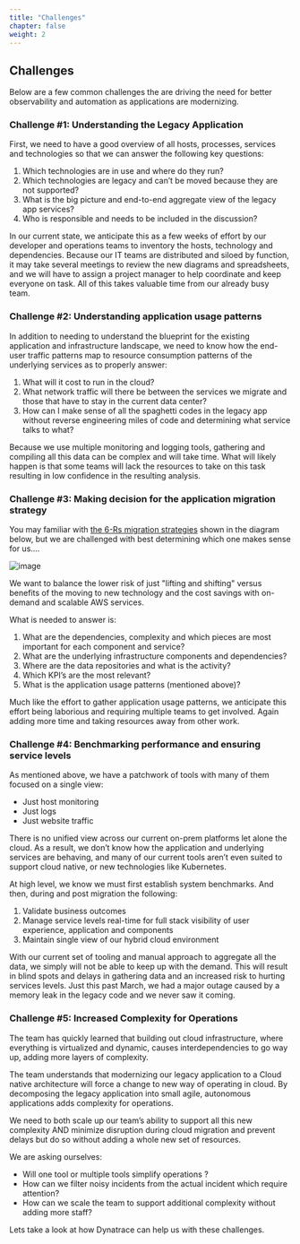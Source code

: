 ```yaml
---
title: "Challenges"
chapter: false
weight: 2
---
```

## Challenges

Below are a few common challenges the are driving the need for better observability and automation as applications are modernizing.

### Challenge #1: Understanding the Legacy Application

First, we need to have a good overview of all hosts, processes, services and technologies so that we can answer the following key questions:

1. Which technologies are in use and where do they run?
1. Which technologies are legacy and can’t be moved because they are not supported?
1. What is the big picture and end-to-end aggregate view of the legacy app services?
1. Who is responsible and needs to be included in the discussion?

In our current state, we anticipate this as a few weeks of effort by our developer and operations teams to inventory the hosts, technology and dependencies. Because our IT teams are distributed and siloed by function, it may take several meetings to review the new diagrams and spreadsheets, and we will have to assign a project manager to help coordinate and keep everyone on task. All of this takes valuable time from our already busy team.

### Challenge #2: Understanding application usage patterns

In addition to needing to understand the blueprint for the existing application and infrastructure landscape, we need to know how the end-user traffic patterns map to resource consumption patterns of the underlying services as to properly answer:

1. What will it cost to run in the cloud?
1. What network traffic will there be between the services we migrate and those that have to stay in the current data center?
1. How can I make sense of all the spaghetti codes in the legacy app without reverse engineering miles of code and determining what service talks to what?

Because we use multiple monitoring and logging tools, gathering and compiling all this data can be complex and will take time. What will likely happen is that some teams will lack the resources to take on this task resulting in low confidence in the resulting analysis.

### Challenge #3: Making decision for the application migration strategy 

You may familiar with <a href="https://docs.aws.amazon.com/whitepapers/latest/aws-migration-whitepaper/the-6-rs-6-application-migration-strategies.html" target="_blank">the 6-Rs migration strategies</a> shown in the diagram below, but we are challenged with best determining which one makes sense for us.…

![image](/images/aws-better-together_cloud-migration-strategies-new.png)

We want to balance the lower risk of just "lifting and shifting" versus benefits of the moving to new technology and the cost savings with on-demand and scalable AWS services.

What is needed to answer is:

1. What are the dependencies, complexity and which pieces are most important for each component and service?
1. What are the underlying infrastructure components and dependencies?
1. Where are the data repositories and what is the activity?
1. Which KPI’s are the most relevant?
1. What is the application usage patterns (mentioned above)?

Much like the effort to gather application usage patterns, we anticipate this effort being laborious and requiring multiple teams to get involved.  Again adding more time and taking resources away from other work.

### Challenge #4: Benchmarking performance and ensuring service levels

As mentioned above, we have a patchwork of tools with many of them focused on a single view:

* Just host monitoring
* Just logs
* Just website traffic

There is no unified view across our current on-prem platforms let alone the cloud. As a result, we don’t know how the application and underlying services are behaving, and many of our current tools aren’t even suited to support cloud native, or new technologies like Kubernetes.

At high level, we know we must first establish system benchmarks.  And then, during and post migration the following:

1. Validate business outcomes
1. Manage service levels real-time for full stack visibility of user experience, application and components
1. Maintain single view of our hybrid cloud environment

With our current set of tooling and manual approach to aggregate all the data, we simply will not be able to keep up with the demand.  This will result in blind spots and delays in gathering data and an increased risk to hurting services levels.  Just this past March, we had a major outage caused by a memory leak in the legacy code and we never saw it coming.

### Challenge #5: Increased Complexity for Operations

The team has quickly learned that building out cloud infrastructure, where everything is virtualized and dynamic, causes interdependencies to go way up, adding more layers of complexity.

The team understands that modernizing our legacy application to a Cloud native architecture will force a change to new way of operating in cloud. By decomposing the legacy application into small agile, autonomous applications adds complexity for operations. 

We need to both scale up our team’s ability to support all this new complexity AND minimize disruption during cloud migration and prevent delays but do so without adding a whole new set of resources.

We are asking ourselves:

* Will one tool or multiple tools simplify operations ?
* How can we filter noisy incidents from the actual incident which require attention?
* How can we scale the team to support additional complexity without adding more staff?

Lets take a look at how Dynatrace can help us with these challenges.

